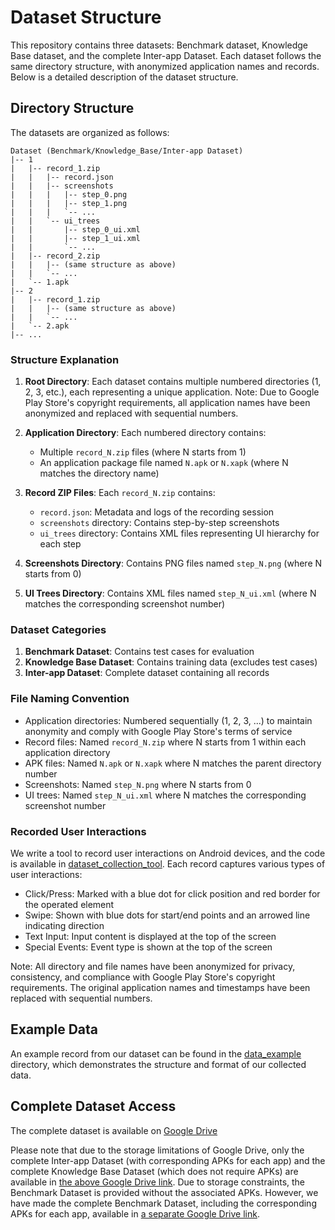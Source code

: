 # Dataset Structure

This repository contains three datasets: Benchmark dataset, Knowledge Base dataset, and the complete Inter-app Dataset. Each dataset follows the same directory structure, with anonymized application names and records. Below is a detailed description of the dataset structure.

## Directory Structure

The datasets are organized as follows:

```
Dataset (Benchmark/Knowledge_Base/Inter-app Dataset)
|-- 1
|   |-- record_1.zip
|   |   |-- record.json
|   |   |-- screenshots
|   |   |   |-- step_0.png
|   |   |   |-- step_1.png
|   |   |   `-- ...
|   |   `-- ui_trees
|   |       |-- step_0_ui.xml
|   |       |-- step_1_ui.xml
|   |       `-- ...
|   |-- record_2.zip
|   |   |-- (same structure as above)
|   |   `-- ...
|   `-- 1.apk
|-- 2
|   |-- record_1.zip
|   |   |-- (same structure as above)
|   |   `-- ...
|   `-- 2.apk
|-- ...
```

### Structure Explanation

1. **Root Directory**: Each dataset contains multiple numbered directories (1, 2, 3, etc.), each representing a unique application. Note: Due to Google Play Store's copyright requirements, all application names have been anonymized and replaced with sequential numbers.

2. **Application Directory**: Each numbered directory contains:
   - Multiple `record_N.zip` files (where N starts from 1)
   - An application package file named `N.apk` or `N.xapk` (where N matches the directory name)

3. **Record ZIP Files**: Each `record_N.zip` contains:
   - `record.json`: Metadata and logs of the recording session
   - `screenshots` directory: Contains step-by-step screenshots
   - `ui_trees` directory: Contains XML files representing UI hierarchy for each step

4. **Screenshots Directory**: Contains PNG files named `step_N.png` (where N starts from 0)

5. **UI Trees Directory**: Contains XML files named `step_N_ui.xml` (where N matches the corresponding screenshot number)

### Dataset Categories

1. **Benchmark Dataset**: Contains test cases for evaluation
2. **Knowledge Base Dataset**: Contains training data (excludes test cases)
3. **Inter-app Dataset**: Complete dataset containing all records

### File Naming Convention

- Application directories: Numbered sequentially (1, 2, 3, ...) to maintain anonymity and comply with Google Play Store's terms of service
- Record files: Named `record_N.zip` where N starts from 1 within each application directory
- APK files: Named `N.apk` or `N.xapk` where N matches the parent directory number
- Screenshots: Named `step_N.png` where N starts from 0
- UI trees: Named `step_N_ui.xml` where N matches the corresponding screenshot number

### Recorded User Interactions

We write a tool to record user interactions on Android devices, and the code is available in [dataset_collection_tool](../Code/dataset_collection_tool/README.md).
Each record captures various types of user interactions:

- Click/Press: Marked with a blue dot for click position and red border for the operated element
- Swipe: Shown with blue dots for start/end points and an arrowed line indicating direction
- Text Input: Input content is displayed at the top of the screen
- Special Events: Event type is shown at the top of the screen

Note: All directory and file names have been anonymized for privacy, consistency, and compliance with Google Play Store's copyright requirements. The original application names and timestamps have been replaced with sequential numbers.

## Example Data

An example record from our dataset can be found in the [data_example](./data_example) directory, which demonstrates the structure and format of our collected data.

## Complete Dataset Access

The complete dataset is available on [Google Drive](https://drive.google.com/drive/folders/1P3jdUHk7iM9JWvow4gmwUYRcEoyqUw4j?usp=sharing)

Please note that due to the storage limitations of Google Drive, only the complete Inter-app Dataset (with corresponding APKs for each app) and the complete Knowledge Base Dataset (which does not require APKs) are available in [the above Google Drive link](https://drive.google.com/drive/folders/1P3jdUHk7iM9JWvow4gmwUYRcEoyqUw4j?usp=sharing). Due to storage constraints, the Benchmark Dataset is provided without the associated APKs. However, we have made the complete Benchmark Dataset, including the corresponding APKs for each app, available in [a separate Google Drive link](https://drive.google.com/drive/folders/1rC_OTxIg5bqFRVaY636bfPOpV_P8-1eE?usp=sharing).